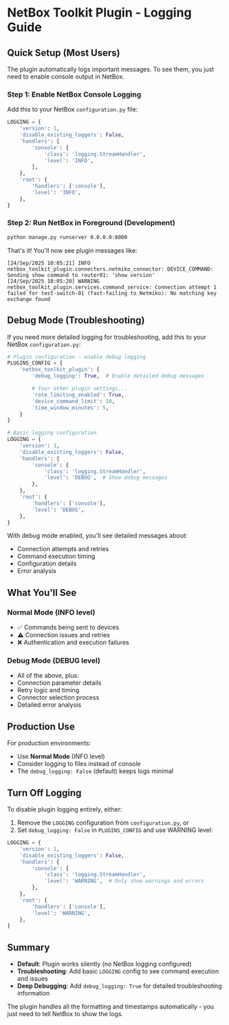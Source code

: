 # NetBox Toolkit Plugin - Logging Guide

## Quick Setup (Most Users)

The plugin automatically logs important messages. To see them, you just need to enable console output in NetBox.

### Step 1: Enable NetBox Console Logging

Add this to your NetBox `configuration.py` file:

```python
LOGGING = {
    'version': 1,
    'disable_existing_loggers': False,
    'handlers': {
        'console': {
            'class': 'logging.StreamHandler',
            'level': 'INFO',
        },
    },
    'root': {
        'handlers': ['console'],
        'level': 'INFO',
    },
}
```

### Step 2: Run NetBox in Foreground (Development)

```bash
python manage.py runserver 0.0.0.0:8000
```

That's it! You'll now see plugin messages like:
```
[24/Sep/2025 10:05:21] INFO netbox_toolkit_plugin.connectors.netmiko_connector: DEVICE_COMMAND: Sending show command to router01: 'show version'
[24/Sep/2025 10:05:20] WARNING netbox_toolkit_plugin.services.command_service: Connection attempt 1 failed for test-switch-01 (fast-failing to Netmiko): No matching key exchange found
```

## Debug Mode (Troubleshooting)

If you need more detailed logging for troubleshooting, add this to your NetBox `configuration.py`:

```python
# Plugin configuration - enable debug logging
PLUGINS_CONFIG = {
    'netbox_toolkit_plugin': {
        'debug_logging': True,  # Enable detailed debug messages

        # Your other plugin settings...
        'rate_limiting_enabled': True,
        'device_command_limit': 10,
        'time_window_minutes': 5,
    }
}

# Basic logging configuration
LOGGING = {
    'version': 1,
    'disable_existing_loggers': False,
    'handlers': {
        'console': {
            'class': 'logging.StreamHandler',
            'level': 'DEBUG',  # Show debug messages
        },
    },
    'root': {
        'handlers': ['console'],
        'level': 'DEBUG',
    },
}
```

With debug mode enabled, you'll see detailed messages about:
- Connection attempts and retries
- Command execution timing
- Configuration details
- Error analysis

## What You'll See

### Normal Mode (INFO level)
- ✅ Commands being sent to devices
- ⚠️ Connection issues and retries
- ❌ Authentication and execution failures

### Debug Mode (DEBUG level)
- All of the above, plus:
- Connection parameter details
- Retry logic and timing
- Connector selection process
- Detailed error analysis

## Production Use

For production environments:
- Use **Normal Mode** (INFO level)
- Consider logging to files instead of console
- The `debug_logging: False` (default) keeps logs minimal

## Turn Off Logging

To disable plugin logging entirely, either:
1. Remove the `LOGGING` configuration from `configuration.py`, or
2. Set `debug_logging: False` in `PLUGINS_CONFIG` and use WARNING level:

```python
LOGGING = {
    'version': 1,
    'disable_existing_loggers': False,
    'handlers': {
        'console': {
            'class': 'logging.StreamHandler',
            'level': 'WARNING',  # Only show warnings and errors
        },
    },
    'root': {
        'handlers': ['console'],
        'level': 'WARNING',
    },
}
```

## Summary

- **Default**: Plugin works silently (no NetBox logging configured)
- **Troubleshooting**: Add basic `LOGGING` config to see command execution and issues
- **Deep Debugging**: Add `debug_logging: True` for detailed troubleshooting information

The plugin handles all the formatting and timestamps automatically - you just need to tell NetBox to show the logs.